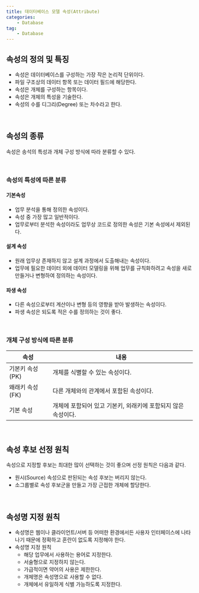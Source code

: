 ```yaml
---
title: 데이터베이스 모델 속성(Attribute)
categories:
    - Database
tag:
    - Database
---
```


## 속성의 정의 및 특징

- 속성은 데이터베이스를 구성하는 가장 작은 논리적 단위이다.
- 파일 구조상의 데이터 항목 또는 데이터 필드에 해당한다.
- 속성은 개체를 구성하는 항목이다.
- 속성은 개체의 특성을 기술한다.
- 속성의 수를 디그리(Degree) 또는 차수라고 한다.

<br>

## 속성의 종류
속성은 송석의 특성과 개체 구성 방식에 따라 분류할 수 있다.

<br>

### **속성의 특성에 따른 분류**
#### 기본속성
- 업무 분석을 통해 정의한 속성이다.
- 속성 중 가장 많고 일반적이다.
- 업무로부터 분석한 속성이라도 업무상 코드로 정의한 속성은 기본 속성에서 제외된다.
#### 설계 속성
- 원래 업무상 존재하지 않고 설계 과정에서 도출해내는 속성이다.
- 업무에 필요한 데이터 외에 데이터 모델링을 위해 업무를 규칙화하려고 속성을 새로 만들거나 변형하여 정의하는 속성이다.
#### 파생 속성
- 다른 속성으로부터 계산이나 변형 등의 영향을 받아 발생하는 속성이다.
- 파생 속성은 되도록 적은 수를 정의하는 것이 좋다.

<br>

### **개체 구성 방식에 따른 분류**
| 속성            | 내용                                                          |
| --------------- | ------------------------------------------------------------- |
| 기본키 속성(PK) | 개체를 식별할 수 있는 속성이다.                               |
| 왜래키 속성(FK) | 다른 개체와의 관계에서 포함된 속성이다.                       |
| 기본 속성       | 개체에 포함되어 있고 기본키, 외래키에 포함되지 않은 속성이다. |

<br>

## 속성 후보 선정 원칙
속성으로 지정할 후보는 최대한 많이 선택하는 것이 좋으며 선정 원칙은 다음과 같다.
- 원시(Source) 속성으로 판된되는 속성 후보는 버리지 않는다.
- 소그룹별로 속성 후보군을 만들고 가장 근접한 개체에 할당한다.

<br>

## 속성명 지정 원칙
- 속성명은 웹이나 클라이언트/서버 등 어떠한 환경에서든 사용자 인터페이스에 나타나기 때문에 정확하고 혼란이 없도록 지정해야 한다.
- 속성명 지정 원칙 
  - 해당 업무에서 사용하는 용어로 지정한다.
  - 서술형으로 지정하지 않는다.
  - 가급적이면 약어의 사용은 제한한다.
  - 개체명은 속성명으로 사용할 수 없다.
  - 개체에서 유일하게 식별 가능하도록 지정한다.